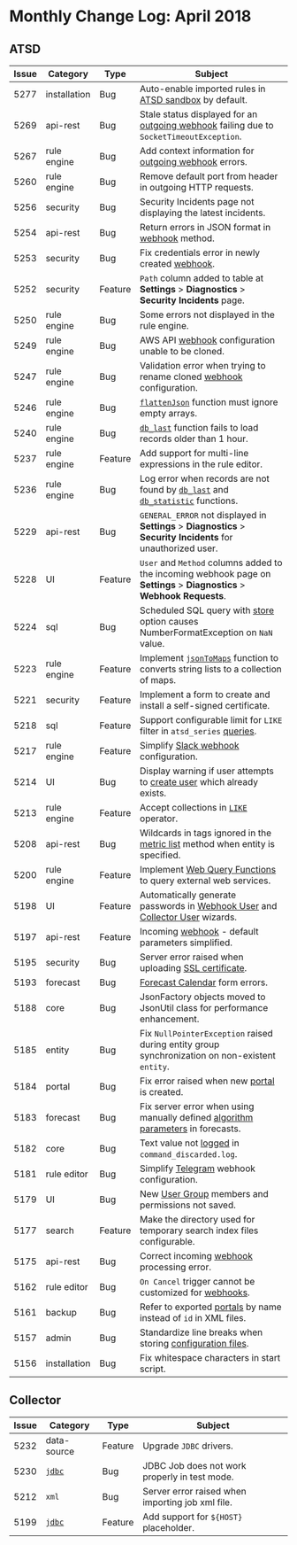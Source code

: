 # Monthly Change Log: April 2018

## ATSD

**Issue**| **Category**    | **Type**    | **Subject**
-----|-------------|---------|----------------------
5277 | installation | Bug | Auto-enable imported rules in [ATSD sandbox](https://github.com/axibase/dockers/tree/atsd-sandbox#overview) by default.
5269 | api-rest | Bug | Stale status displayed for an [outgoing webhook](../../rule-engine/notifications/README.md) failing due to `SocketTimeoutException`.
5267 | rule engine | Bug | Add context information for [outgoing webhook](../../rule-engine/notifications/README.md#creating-notifications) errors.
5260 | rule engine | Bug | Remove default port from header in outgoing HTTP requests.
5256 | security | Bug | Security Incidents page not displaying the latest incidents.
5254 | api-rest | Bug | Return errors in JSON format in [webhook](../../api/data/messages/webhook.md) method.
5253 | security | Bug | Fix credentials error in newly created [webhook](../../administration/user-authorization.md#webhook-user).
5252 | security | Feature | `Path` column added to table at **Settings** > **Diagnostics** > **Security Incidents** page.
5250 | rule engine | Bug | Some errors not displayed in the rule engine.
5249 | rule engine | Bug | AWS API [webhook](../../rule-engine/notifications/aws-api.md) configuration unable to be cloned.
5247 | rule engine | Bug | Validation error when trying to rename cloned [webhook](../../rule-engine/notifications/README.md) configuration.
5246 | rule engine | Bug | [`flattenJson`](../../rule-engine/functions-table.md#flattenjson) function must ignore empty arrays.
5240 | rule engine | Bug | [`db_last`](../../rule-engine/functions-series.md#db_last) function fails to load records older than 1 hour.
5237 | rule engine | Feature | Add support for multi-line expressions in the rule editor.
5236 | rule engine | Bug | Log error when records are not found by [`db_last`](../../rule-engine/functions-series.md#db_laststring-m) and [`db_statistic`](../../rule-engine/functions-series.md#db_statistic) functions.
5229 | api-rest | Bug | `GENERAL_ERROR` not displayed in **Settings** > **Diagnostics** > **Security Incidents** for unauthorized user.
5228 | UI | Feature | `User` and `Method` columns added to the incoming webhook page on **Settings** > **Diagnostics** > **Webhook Requests**.
5224 | sql | Bug | Scheduled SQL query with [store](../../sql/scheduled-sql-store.md) option causes NumberFormatException on `NaN` value.
5223 | rule engine | Feature | Implement [`jsonToMaps`](../../rule-engine/functions-table.md#jsontomaps) function to converts string lists to a collection of maps.
5221 | security | Feature | Implement a form to create and install a self-signed certificate.
5218 | sql | Feature | Support configurable limit for `LIKE` filter in `atsd_series` [queries](../../sql/README.md#atsd_series-table).
5217 | rule engine | Feature | Simplify [Slack webhook](../../rule-engine/notifications/slack.md) configuration.
5214 | UI | Bug | Display warning if user attempts to [create user](../../administration/user-authentication.md#user-authentication) which already exists.
5213 | rule engine | Feature | Accept collections in [`LIKE`](../../rule-engine/functions-collection.md#like) operator.
5208 | api-rest | Bug | Wildcards in tags ignored in the [metric list](../../api/meta/metric/list.md) method when entity is specified.
5200 | rule engine | Feature | Implement [Web Query Functions](../../rule-engine/functions-web-query.md) to query external web services.
5198 | UI | Feature | Automatically generate passwords in [Webhook User](../../api/data/messages/webhook.md#webhook-user-wizard) and [Collector User](../../administration/collector-account.md#use-wizard) wizards.
5197 | api-rest | Feature | Incoming [webhook](../../api/data/messages/webhook.md) - default parameters simplified.
5195 | security | Bug | Server error raised when uploading [SSL certificate](../../administration/ssl-self-signed.md).
5193 | forecast | Bug |[Forecast Calendar](../../forecasting/calendar_exceptions_testing.md#calendar) form errors.
5188 | core | Bug | JsonFactory objects moved to JsonUtil class for performance enhancement.
5185 | entity | Bug | Fix `NullPointerException` raised during entity group synchronization on non-existent `entity`.
5184 | portal | Bug | Fix error raised when new [portal](../../portals/) is created.
5183 | forecast | Bug | Fix server error when using manually defined [algorithm parameters](../../forecasting/README.md#algorithm-parameters) in forecasts.
5182 | core | Bug | Text value not [logged](../../administration/metric-persistence-filter.md) in `command_discarded.log`.
5181 | rule editor | Bug | Simplify [Telegram](../../rule-engine/notifications/telegram.md#telegram-notifications) webhook configuration.
5179 | UI | Bug | New [User Group](../../administration/user-authentication.md#user-authentication) members and permissions not saved.
5177 | search | Feature | Make the directory used for temporary search index files configurable.
5175 | api-rest | Bug | Correct incoming [webhook](../../api/data/messages/webhook.md) processing error.
5162 | rule editor | Bug | `On Cancel` trigger cannot be customized for [webhooks](../../rule-engine/notifications/README.md#creating-notifications).
5161 | backup | Bug | Refer to exported [portals](../../portals/) by name instead of `id` in XML files.
5157 | admin | Bug | Standardize line breaks when storing [configuration files](../../administration/editing-configuration-files.md#editing-configuration-files).
5156 | installation | Bug | Fix whitespace characters in start script.

## Collector

**Issue**| **Category**    | **Type**    | **Subject**
-----|-------------|---------|----------------------
5232 | data-source | Feature | Upgrade `JDBC` drivers.
5230 | [`jdbc`](https://axibase.com/docs/axibase-collector/jobs/jdbc.html#jdbc-job) | Bug | JDBC Job does not work properly in test mode.
5212 | `xml` | Bug | Server error raised when importing job xml file.
5199 | [`jdbc`](https://axibase.com/docs/axibase-collector/jobs/jdbc.html#jdbc-job) | Feature | Add support for `${HOST}` placeholder.

